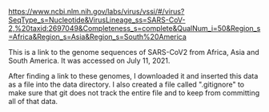 https://www.ncbi.nlm.nih.gov/labs/virus/vssi/#/virus?SeqType_s=Nucleotide&VirusLineage_ss=SARS-CoV-2,%20taxid:2697049&Completeness_s=complete&QualNum_i=50&Region_s=Africa&Region_s=Asia&Region_s=South%20America

This is a link to the genome sequences of SARS-CoV2 from Africa, Asia and South America. It was accessed on July 11, 2021.

After finding a link to these genomes, I downloaded it and inserted this data as a file into the data directory. I also created a file called ".gitignore" to make sure that git does not track the entire file and to keep from committing all of that data.
